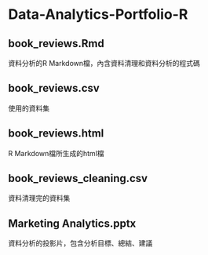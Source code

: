 # Data-Analytics-Portfolio-R

## book_reviews.Rmd

資料分析的R Markdown檔，內含資料清理和資料分析的程式碼

## book_reviews.csv

使用的資料集

## book_reviews.html

R Markdown檔所生成的html檔

## book_reviews_cleaning.csv

資料清理完的資料集

## Marketing Analytics.pptx

資料分析的投影片，包含分析目標、總結、建議

